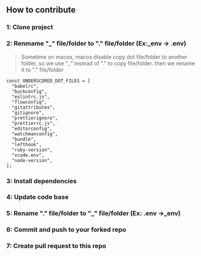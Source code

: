 ## How to contribute

### 1: Clone project

### 2: Renmame "_" file/folder to "." file/folder (Ex:_env -> .env)
>
> Sometime on macos, macos disable copy dot file/folder to another folder, so we use "_" instead of "." to copy file/folder. then we rename it to "." file/folder
>
```tsx
const UNDERSCORED_DOT_FILES = [
  "babelrc",
  "buckconfig",
  "eslintrc.js",
  "flowconfig",
  "gitattributes",
  "gitignore",
  "prettierignore",
  "prettierrc.js",
  "editorconfig",
  "watchmanconfig",
  "bundle",
  "lefthook",
  "ruby-version",
  "xcode.env",
  "node-version",
];
```

### 3: Install dependencies

### 4: Update code base

### 5: Rename "." file/folder to "_" file/folder (Ex: .env ->_env)

### 6: Commit and push to your forked repo

### 7: Create pull request to this repo
